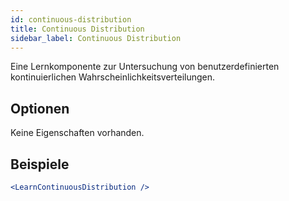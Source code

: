 ```yaml
---
id: continuous-distribution
title: Continuous Distribution
sidebar_label: Continuous Distribution
---
```


Eine Lernkomponente zur Untersuchung von benutzerdefinierten kontinuierlichen Wahrscheinlichkeitsverteilungen.

## Optionen

Keine Eigenschaften vorhanden.

## Beispiele

```jsx live
<LearnContinuousDistribution />
```

